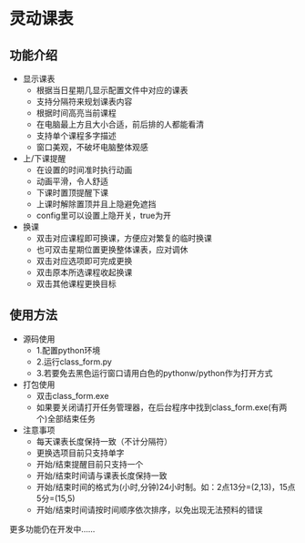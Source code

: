 # 灵动课表
## 功能介绍
- 显示课表
  - 根据当日星期几显示配置文件中对应的课表
  - 支持分隔符来规划课表内容
  - 根据时间高亮当前课程
  - 在电脑最上方且大小合适，前后排的人都能看清
  - 支持单个课程多字描述
  - 窗口美观，不破坏电脑整体观感
- 上/下课提醒
  - 在设置的时间准时执行动画
  - 动画平滑，令人舒适
  - 下课时置顶提醒下课
  - 上课时解除置顶并且上隐避免遮挡
  - config里可以设置上隐开关，true为开
- 换课
  - 双击对应课程即可换课，方便应对繁复的临时换课
  - 也可双击星期位置更换整体课表，应对调休
  - 双击对应选项即可完成更换
  - 双击原本所选课程收起换课
  - 双击其他课程更换目标

## 使用方法
- 源码使用
  - 1.配置python环境
  - 2.运行class_form.py
  - 3.若要免去黑色运行窗口请用白色的pythonw/python作为打开方式
- 打包使用
  - 双击class_form.exe
  - 如果要关闭请打开任务管理器，在后台程序中找到class_form.exe(有两个)全部结束任务
- 注意事项
  - 每天课表长度保持一致（不计分隔符）
  - 更换选项目前只支持单字
  - 开始/结束提醒目前只支持一个
  - 开始/结束时间请与课表长度保持一致
  - 开始/结束时间的格式为(小时,分钟)24小时制。如：2点13分=(2,13)，15点5分=(15,5)
  - 开始/结束时间请按时间顺序依次排序，以免出现无法预料的错误
  
更多功能仍在开发中……
